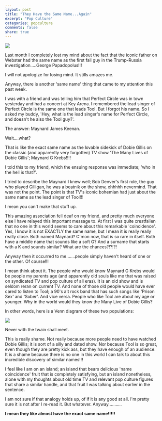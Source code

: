 ```yaml
---
layout: post
title: "They Have the Same Name...Again"
excerpt: "Pop Culture"
categories: popculture
comments: false
share: true
---
```


![](http://cdn.cnn.com/cnnnext/dam/assets/130312165254-11-tv-sidekicks-0312-horizontal-large-gallery.jpg)






Last month I completely lost my mind about the fact that the iconic father on Webster had the same name as the first fall guy in the Trump-Russia investigation.....George Papadopolus!!!


I will not apologize for losing mind. It stills amazes me.



Anyway, there is another 'same name' thing that came to my attention this past week.



I was with a friend and was telling him that Perfect Circle was in town yesterday and had a concert at Key Arena. I remembered the lead singer of Perfect Circle is the same one that leads Tool. But I forgot his name. So I asked my buddy, 'Hey, what is the lead singer's name for Perfect Circle, and doesn't he also the Tool guy?'. 

The answer: Maynard James Keenan.



Wait....what? 


That is like the exact same name as the lovable sidekick of Dobie Gillis on the classic (and apparently very forgotten) TV show 'The Many Lives of Dobie Gillis'; Maynard G Krebs!!!!



I told this to my friend, which the ensuing response was immediate; 'who in the hell is that?'.


I tried to describe the Maynard I knew well; Bob Denver's first role, the guy who played Gilligan, he was a beatnik on the show, ehhhhh nevermind. That was not the point. The point is that TV's iconic bohemian had just about the same name as the lead singer of Tool!!!

I mean you can't make that stuff up.




This amazing association fell deaf on my friend, and pretty much everyone else I have relayed this important message to. At first I was quite crestfallen that no one in this world seems to care about this remarkable 'coincidence'. Yes, I know it is not EXACTLY the same name, but I mean it is really really really close. Both named Maynard? C'mon now, that is so rare in itself. Both have a middle name that sounds like a soft G? And a surname that starts with a K and sounds similar? What are the chances?!?!?!


Anyway then it occurred to me.......people simply haven't heard of one or the other. Of course!!!



I mean think about it. The people who would know Maynard G Krebs would be people my parents age (and apparently old souls like me that was raised on syndicated TV and pop culture of all eras). It is an old show and is seldom reran on current TV. And none of those old people would have ever cared to listen to Tool; a 90's alt rock band that has such songs like 'Prison Sex' and 'Sober'. And vice versa. People who like Tool are about my age or younger. Why in the world would they know the Many Live of Dobie Gillis?


In other words, here is a Venn diagram of these two populations:


![](http://www.tutorsonnet.com/images/venn_diagram2.gif)



Never with the twain shall meet.



This is really shame. Not really because more people need to have watched Dobie Gillis; it is sort of a silly and dated show. Nor because Tool is so great, even though they are pretty kick ass, but they have enough of an audience. It is a shame because there is no one in this world I can talk to about this incredible discovery of similar names!!!



I feel like I am on an island; an island that bears delicious 'name coincidence' fruit that is completely satisfying, but an island nonetheless, alone with my thoughts about old time TV and relevant pop culture figures that share a similar handle, and that fruit I was talking about earlier in the sentence.


I am not sure if that analogy holds up, of if it is any good at all. I'm pretty sure it is not after I re-read it. But whatever. Anyway...........


**I mean they like almost have the exact same name!!!!!**





